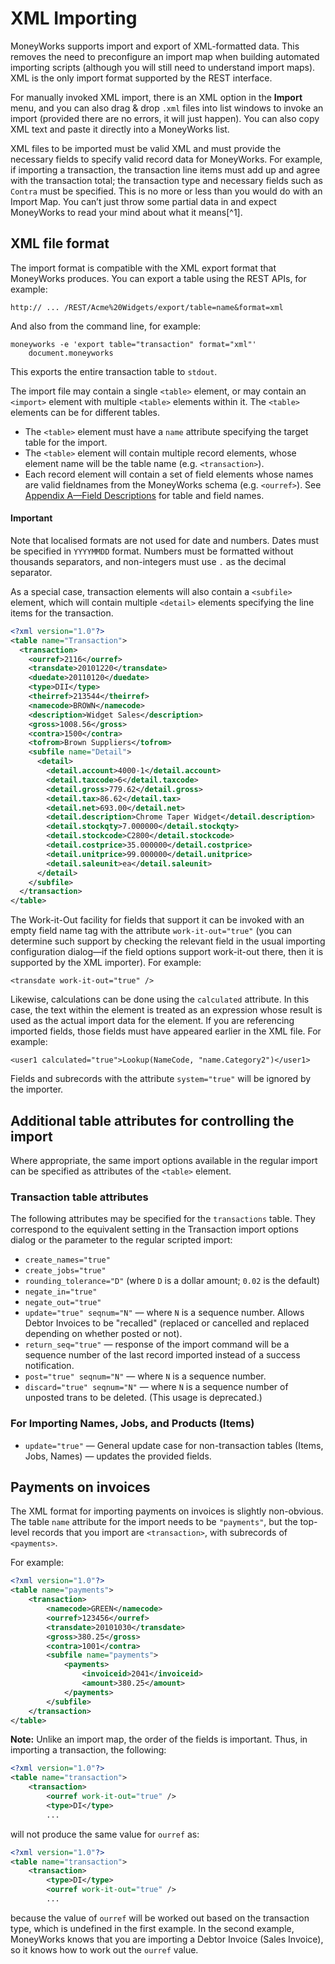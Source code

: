 # XML Importing

MoneyWorks supports import and export of XML-formatted data. This removes the need to preconfigure an import map when building automated importing scripts (although you will still need to understand import maps). XML is the only import format supported by the REST interface.

For manually invoked XML import, there is an XML option in the **Import** menu, and you can also drag & drop `.xml` files into list windows to invoke an import (provided there are no errors, it will just happen). You can also copy XML text and paste it directly into a MoneyWorks list.

XML files to be imported must be valid XML and must provide the necessary fields to specify valid record data for MoneyWorks. For example, if importing a transaction, the transaction line items must add up and agree with the transaction total; the transaction type and necessary fields such as `Contra` must be specified. This is no more or less than you would do with an Import Map. You can’t just throw some partial data in and expect MoneyWorks to read your mind about what it means[^1].

## XML file format

The import format is compatible with the XML export format that MoneyWorks produces. You can export a table using the REST APIs, for example:

```
http:// ... /REST/Acme%20Widgets/export/table=name&format=xml
```

And also from the command line, for example:

```
moneyworks -e 'export table="transaction" format="xml"'
    document.moneyworks
```

This exports the entire transaction table to `stdout`.

The import file may contain a single `<table>` element, or may contain an `<import>` element with multiple `<table>` elements within it. The `<table>` elements can be for different tables.

- The `<table>` element must have a `name` attribute specifying the target table for the import.  
- The `<table>` element will contain multiple record elements, whose element name will be the table name (e.g. `<transaction>`).  
- Each record element will contain a set of field elements whose names are valid fieldnames from the MoneyWorks schema (e.g. `<ourref>`). See [Appendix A—Field Descriptions](moneyworks_appendix_appendix_afield_descriptions.html#34774) for table and field names.

#### Important
Note that localised formats are not used for date and numbers. Dates must be specified in `YYYYMMDD` format. Numbers must be formatted without thousands separators, and non-integers must use `.` as the decimal separator.

As a special case, transaction elements will also contain a `<subfile>` element, which will contain multiple `<detail>` elements specifying the line items for the transaction.

```xml
<?xml version="1.0"?>
<table name="Transaction">
  <transaction>
    <ourref>2116</ourref>
    <transdate>20101220</transdate>
    <duedate>20110120</duedate>
    <type>DII</type>
    <theirref>213544</theirref>
    <namecode>BROWN</namecode>
    <description>Widget Sales</description>
    <gross>1008.56</gross>
    <contra>1500</contra>
    <tofrom>Brown Suppliers</tofrom>
    <subfile name="Detail">
      <detail>
        <detail.account>4000-1</detail.account>
        <detail.taxcode>6</detail.taxcode>
        <detail.gross>779.62</detail.gross>
        <detail.tax>86.62</detail.tax>
        <detail.net>693.00</detail.net>
        <detail.description>Chrome Taper Widget</detail.description>
        <detail.stockqty>7.000000</detail.stockqty>
        <detail.stockcode>C2800</detail.stockcode>
        <detail.costprice>35.000000</detail.costprice>
        <detail.unitprice>99.000000</detail.unitprice>
        <detail.saleunit>ea</detail.saleunit>
      </detail>
    </subfile>
  </transaction>
</table>
```

The Work-it-Out facility for fields that support it can be invoked with an empty field name tag with the attribute `work-it-out="true"` (you can determine such support by checking the relevant field in the usual importing configuration dialog—if the field options support work-it-out there, then it is supported by the XML importer). For example:

```
<transdate work-it-out="true" />
```

Likewise, calculations can be done using the `calculated` attribute. In this case, the text within the element is treated as an expression whose result is used as the actual import data for the element. If you are referencing imported fields, those fields must have appeared earlier in the XML file. For example:

```
<user1 calculated="true">Lookup(NameCode, "name.Category2")</user1>
```

Fields and subrecords with the attribute `system="true"` will be ignored by the importer.

## Additional table attributes for controlling the import

Where appropriate, the same import options available in the regular import can be specified as attributes of the `<table>` element.

### Transaction table attributes

The following attributes may be specified for the `transactions` table. They correspond to the equivalent setting in the Transaction import options dialog or the parameter to the regular scripted import:

- `create_names="true"`
- `create_jobs="true"`
- `rounding_tolerance="D"` (where `D` is a dollar amount; `0.02` is the default)
- `negate_in="true"`
- `negate_out="true"`
- `update="true" seqnum="N"` — where `N` is a sequence number. Allows Debtor Invoices to be "recalled" (replaced or cancelled and replaced depending on whether posted or not).
- `return_seq="true"` — response of the import command will be a sequence number of the last record imported instead of a success notification.
- `post="true" seqnum="N"` — where `N` is a sequence number.
- `discard="true" seqnum="N"` — where `N` is a sequence number of unposted trans to be deleted. (This usage is deprecated.)

### For Importing Names, Jobs, and Products (Items)

- `update="true"` — General update case for non-transaction tables (Items, Jobs, Names) — updates the provided fields.

## Payments on invoices

The XML format for importing payments on invoices is slightly non-obvious. The table `name` attribute for the import needs to be `"payments"`, but the top-level records that you import are `<transaction>`, with subrecords of `<payments>`.

For example:

```xml
<?xml version="1.0"?>
<table name="payments">
    <transaction>
        <namecode>GREEN</namecode>
        <ourref>123456</ourref>
        <transdate>20101030</transdate>
        <gross>380.25</gross>
        <contra>1001</contra>
        <subfile name="payments">
            <payments>
                <invoiceid>2041</invoiceid>
                <amount>380.25</amount>
            </payments>
        </subfile>
    </transaction>
</table>
```

**Note:** Unlike an import map, the order of the fields is important. Thus, in importing a transaction, the following:

```xml
<?xml version="1.0"?>
<table name="transaction">
    <transaction>
        <ourref work-it-out="true" />
        <type>DI</type>
        ...
```

will not produce the same value for `ourref` as:

```xml
<?xml version="1.0"?>
<table name="transaction">
    <transaction>
        <type>DI</type>
        <ourref work-it-out="true" />
        ...
```

because the value of `ourref` will be worked out based on the transaction type, which is undefined in the first example. In the second example, MoneyWorks knows that you are importing a Debtor Invoice (Sales Invoice), so it knows how to work out the `ourref` value.
